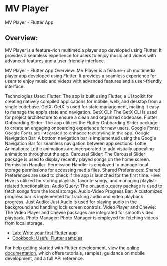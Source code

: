 # MV Player

MV Player - Flutter App

## Overview:

MV Player is a feature-rich multimedia player app developed using Flutter. It provides a seamless experience for users to enjoy music and videos with advanced features and a user-friendly interface.




MV Player - Flutter App
Overview:
MV Player is a feature-rich multimedia player app developed using Flutter. It provides a seamless experience for users to enjoy music and videos with advanced features and a user-friendly interface.

Technologies Used:
Flutter: The app is built using Flutter, a UI toolkit for creating natively compiled applications for mobile, web, and desktop from a single codebase.
GetX: GetX is used for state management, making it easy to manage the app's state and navigation.
GetX CLI: The GetX CLI is used for project architecture to ensure a clean and organized codebase.
Flutter Onboarding Slider: The app utilizes the Flutter Onboarding Slider package to create an engaging onboarding experience for new users.
Google Fonts: Google Fonts are integrated to enhance text styling in the app.
Google Navigation Bar: A bottom navigation bar is implemented using the Google Navigation Bar for seamless navigation between app sections.
Lottie Animations: Lottie animations are incorporated to add visually appealing animations throughout the app.
Carousel Slider: The Carousel Slider package is used to display recently played songs on the home screen.
Permission Handler: Permission Handler is employed to manage local storage permissions for accessing media files.
Shared Preferences: Shared Preferences are used to check if the app is launched for the first time.
Hive: Hive is utilized for storing playlists, favorite songs, and managing playlist-related functionalities.
Audio Query: The on_audio_query package is used to fetch songs from the local storage.
Audio-Video Progress Bar: A customized progress bar is implemented for tracking audio and video playback progress.
Just Audio: Just Audio is used for playing audio in the background and handling lock screen controls.
Video Player and Chewie: The Video Player and Chewie packages are integrated for smooth video playback.
Photo Manager: Photo Manager is employed for fetching videos from local storage.

- [Lab: Write your first Flutter app](https://docs.flutter.dev/get-started/codelab)
- [Cookbook: Useful Flutter samples](https://docs.flutter.dev/cookbook)

For help getting started with Flutter development, view the
[online documentation](https://docs.flutter.dev/), which offers tutorials,
samples, guidance on mobile development, and a full API reference.
